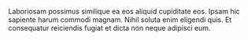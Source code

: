 Laboriosam possimus similique ea eos aliquid cupiditate eos.
Ipsam hic sapiente harum commodi magnam.
Nihil soluta enim eligendi quis.
Et consequatur reiciendis fugiat et dicta non neque adipisci eum.